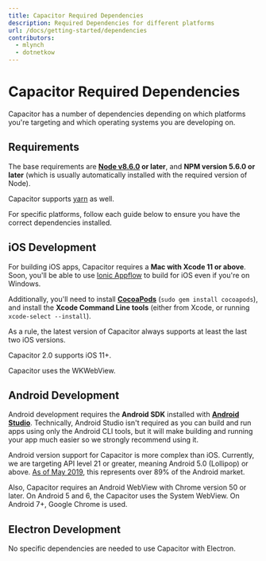 ```yaml
---
title: Capacitor Required Dependencies
description: Required Dependencies for different platforms
url: /docs/getting-started/dependencies
contributors:
  - mlynch
  - dotnetkow
---
```


# Capacitor Required Dependencies

<p class="intro">Capacitor has a number of dependencies depending on which platforms you're targeting and which operating systems you are developing on.</p>

## Requirements

The base requirements are **[Node v8.6.0](https://nodejs.org) or later**, and **NPM version 5.6.0 or later** (which is usually automatically installed with the required version of Node).

Capacitor supports [yarn](https://yarnpkg.com) as well.

For specific platforms, follow each guide below to ensure you have the correct dependencies installed.

## iOS Development

For building iOS apps, Capacitor requires a **Mac with Xcode 11 or above**. Soon, you'll be able to use [Ionic Appflow](http://ionicframework.com/appflow) to build for iOS even if you're on Windows.

Additionally, you'll need to install **[CocoaPods](https://cocoapods.org/)** (`sudo gem install cocoapods`), and install the **Xcode Command Line tools** (either from Xcode, or running `xcode-select --install`).

As a rule, the latest version of Capacitor always supports at least the last two iOS versions.

Capacitor 2.0 supports iOS 11+.

Capacitor uses the WKWebView.

## Android Development

Android development requires the **Android SDK** installed with **[Android Studio](https://developer.android.com/studio/index.html)**. Technically, Android Studio isn't required as you can build and run apps using only the Android CLI tools, but it will make building and running your app much easier so we strongly recommend using it.

Android version support for Capacitor is more complex than iOS. Currently, we are targeting API level 21 or greater, meaning Android 5.0 (Lollipop) or above. [As of May 2019](https://developer.android.com/about/dashboards), this represents over 89% of the Android market.

Also, Capacitor requires an Android WebView with Chrome version 50 or later. On Android 5 and 6, the Capacitor uses the System WebView. On Android 7+, Google Chrome is used.

## Electron Development

No specific dependencies are needed to use Capacitor with Electron.